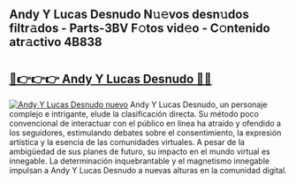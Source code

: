 ## Andy Y Lucas Desnudo N𝚞𝚎vos desn𝚞dos filtr𝚊dos - Parts-3BV F𝚘tos vid𝚎o - C𝚘ntenido atr𝚊ctivo 4B838

# <h2><a href="http://mb6vfnd.tromn.icu/?c=Andy+Y+Lucas+Desnudo">🔗👉👉👉 Andy Y Lucas Desnudo 🔗🔗</a></h2>

[![Andy Y Lucas Desnudo nuevo](https://i.imgur.com/pEAQMta.gif)](http://mb6vfnd.tromn.icu/?c=Andy+Y+Lucas+Desnudo)
Andy Y Lucas Desnudo, un personaje complejo e intrigante, elude la clasificación directa. Su método poco convencional de interactuar con el público en línea ha atraído y ofendido a los seguidores, estimulando debates sobre el consentimiento, la expresión artística y la esencia de las comunidades virtuales. A pesar de la ambigüedad de sus planes de futuro, su impacto en el mundo virtual es innegable. La determinación inquebrantable y el magnetismo innegable impulsan a Andy Y Lucas Desnudo a nuevas alturas en la comunidad digital.
